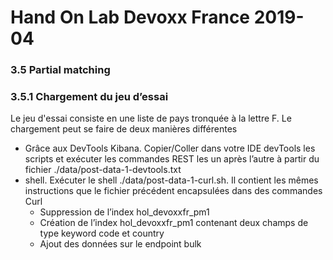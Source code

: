 # Hand On Lab Devoxx France 2019-04
### 3.5 Partial matching
### 3.5.1 Chargement du jeu d’essai

Le jeu d'essai consiste en une liste de pays tronquée à la lettre F. Le chargement peut se faire de deux manières différentes 
* Grâce aux DevTools Kibana.
Copier/Coller dans votre IDE devTools les scripts et exécuter les commandes REST les un après l’autre à partir du fichier ./data/post-data-1-devtools.txt
* shell. 
Exécuter le shell ./data/post-data-1-curl.sh. Il contient les mêmes instructions que le fichier précédent encapsulées dans des commandes Curl
    * Suppression de l’index hol_devoxxfr_pm1
    * Création de l’index hol_devoxxfr_pm1 contenant deux champs de type keyword code et country
    * Ajout des données sur le endpoint bulk
